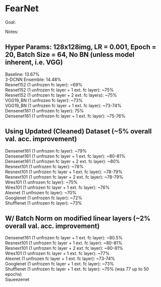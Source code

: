 # FearNet

Goal:

Notes:

Hyper Params: 128x128img, LR = 0.001, Epoch = 20, Batch Size = 64, No BN (unless model inherent, i.e. VGG)   
-------------------------------------------------------
Baseline: 13.67%   
3-DCNN Ensemble: 14.48%   
Resnet152 (1 unfrozen fc layer): ~69%  
Resnet152 (1 unfrozen fc layer + 1 ext. fc layer): ~75%  
Resnet152 (1 unfrozen fc layer + 2 ext. fc layers): ~75%  
VGG19_BN (1 unfrozen fc layer): ~73%  
VGG19_BN (1 unfrozen fc layer + 1 ext. fc layer): ~73-74%  
Densenet161 (1 unfrozen fc layer): 75%  
Densenet161 (1 unfrozen fc layer + 1 ext. fc layer): ~75-76%  

Using Updated (Cleaned) Dataset (~5% overall val. acc. improvement)  
-----------------------------------------------------
Densenet161 (1 unfrozen fc layer): ~79%    
Densenet161 (1 unfrozen fc layer + 1 ext. fc layer): ~80-81%  
Densenet161 (1 unfrozen fc layer + 2 ext. fc layer): ~80%  
Resnext101 (1 unfrozen fc layer): ~78%   
Resnext101 (1 unfrozen fc layer + 1 ext. fc layer): ~78-79%    
Resnext101 (1 unfrozen fc layer + 2 ext. fc layer): ~78-79%   
Wres101 (1 unfrozen fc layer): ~75%  
Wres101 (1 unfrozen fc layer + 1 ext. fc layer): ~76%     
Alexnet (1 unfrozen fc layer): ~70%    
Googlenet (1 unfrozen fc layer): ~72%   
Shufflenet (1 unfrozen fc layer): ~73%    

W/ Batch Norm on modified linear layers (~2% overall val. acc. improvement)  
--------------------------------------
Densenet161 (1 unfrozen fc layer + 1 ext. fc layer): ~80.5%   
Resnext101 (1 unfrozen fc layer + 1 ext. fc layer): ~80-81%   
Resnext101 (1 unfrozen fc layer + 2 ext. fc layer): ~80-81%   
Wres101 (1 unfrozen fc layer + 1 ext. fc layer): ~77%     
Alexnet (1 unfrozen fc layer + 1 ext. fc layer): ~73-74%    
Googlenet (1 unfrozen fc layer + 1 ext. fc layer): ~73%     
Shufflenet (1 unfrozen fc layer + 1 ext. fc layer): ~75% (was 77 up to 50 epochs)      
Squeezenet
